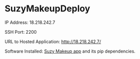 # SuzyMakeupDeploy

IP Address: 18.218.242.7

SSH Port: 2200

URL to Hosted Application: http://18.218.242.7/

Software Installed: [Suzy Makeup app](https://github.com/tfalbo/SuzyMakeup) and its pip dependencies.
